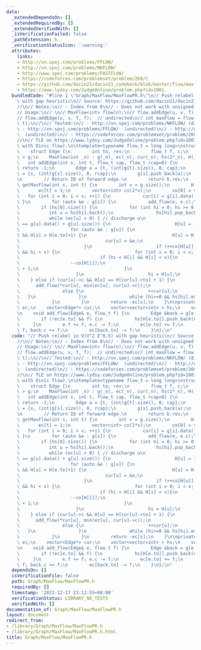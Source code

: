 ```yaml
---
data:
  _extendedDependsOn: []
  _extendedRequiredBy: []
  _extendedVerifiedWith: []
  _isVerificationFailed: false
  _pathExtension: h
  _verificationStatusIcon: ':warning:'
  attributes:
    links:
    - http://vn.spoj.com/problems/FFLOW/
    - http://vn.spoj.com/problems/NKFLOW/
    - http://www.spoj.com/problems/FASTFLOW/
    - https://codeforces.com/problemset/problem/269/C
    - https://github.com/dacin21/dacin21_codebook/blob/master/flow/maxflow_short.cpp
    - https://www.lydsy.com/JudgeOnline/problem.php?id=1001.
  bundledCode: "#line 1 \"Graph/MaxFlow/MaxFlowPR.h\"\n// Push relabel in O(V^2 E^0.5)\
    \ with gap heuristic\n// Source: https://github.com/dacin21/dacin21_codebook/blob/master/flow/maxflow_short.cpp\n\
    //\n// Notes:\n// - Index from 0\n// - Does not work with unsigned types.\n//\n\
    // Usage:\n// \n// MaxFlow<int> flow(n);\n// flow.addEdge(u, v, f);  // directed\n\
    // flow.addEdge(u, v, f, f);  // undirected\n// int maxFlow = flow.getMaxFlow(s,\
    \ t);\n//\n// Tested:\n// - http://vn.spoj.com/problems/NKFLOW/ (directed)\n//\
    \ - http://vn.spoj.com/problems/FFLOW/  (undirected)\n// - http://www.spoj.com/problems/FASTFLOW/\
    \  (undirected)\n// - https://codeforces.com/problemset/problem/269/C  (with trace).\n\
    //\n// TLE on https://www.lydsy.com/JudgeOnline/problem.php?id=1001. Why? (ACed\
    \ with Dinic flow).\n\ntemplate<typename flow_t = long long>\nstruct MaxFlow {\n\
    \    struct Edge {\n        int to, rev;\n        flow_t f, c;\n    };\n    vector<vector<Edge>\
    \ > g;\n    MaxFlow(int _n) : g(_n), ec(_n), cur(_n), hs(2*_n), H(_n) {}\n\n \
    \   int addEdge(int s, int t, flow_t cap, flow_t rcap=0) {\n        if (s == t)\
    \ return -1;\n        Edge a = {t, (int)g[t].size(), 0, cap};\n        Edge b\
    \ = {s, (int)g[s].size(), 0, rcap};\n        g[s].push_back(a);\n        g[t].push_back(b);\n\
    \n        // Return ID of forward edge.\n        return b.rev;\n    }\n\n    flow_t\
    \ getMaxFlow(int s, int t) {\n        int v = g.size();\n        H[s] = v;\n \
    \       ec[t] = 1;\n        vector<int> co(2*v);\n        co[0] = v-1;\n     \
    \   for (int i = 0; i < v; ++i) {\n            cur[i] = g[i].data();\n       \
    \ }\n        for (auto &e : g[s]) {\n            add_flow(e, e.c);\n        }\n\
    \        if (hs[0].size()) {\n            for (int hi = 0; hi >= 0;) {\n     \
    \           int u = hs[hi].back();\n                hs[hi].pop_back();\n     \
    \           while (ec[u] > 0) { // discharge u\n                    if (cur[u]\
    \ == g[u].data() + g[u].size()) {\n                        H[u] = 1e9;\n     \
    \                   for (auto &e : g[u]) {\n                            if (e.c\
    \ && H[u] > H[e.to]+1) {\n                                H[u] = H[e.to]+1;\n\
    \                                cur[u] = &e;\n                            }\n\
    \                        }\n                        if (++co[H[u]], !--co[hi]\
    \ && hi < v) {\n                            for (int i = 0; i < v; ++i) {\n  \
    \                              if (hi < H[i] && H[i] < v){\n                 \
    \                   --co[H[i]];\n                                    H[i] = v\
    \ + 1;\n                                }\n                            }\n   \
    \                     }\n                        hi = H[u];\n                \
    \    } else if (cur[u]->c && H[u] == H[cur[u]->to] + 1) {\n                  \
    \      add_flow(*cur[u], min(ec[u], cur[u]->c));\n                    }\n    \
    \                else {\n                        ++cur[u];\n                 \
    \   }\n                }\n                while (hi>=0 && hs[hi].empty()) --hi;\n\
    \            }\n        }\n        return -ec[s];\n    }\n\nprivate:\n    vector<flow_t>\
    \ ec;\n    vector<Edge*> cur;\n    vector<vector<int> > hs;\n    vector<int> H;\n\
    \n    void add_flow(Edge& e, flow_t f) {\n        Edge &back = g[e.to][e.rev];\n\
    \        if (!ec[e.to] && f) {\n            hs[H[e.to]].push_back(e.to);\n   \
    \     }\n        e.f += f; e.c -= f;\n        ec[e.to] += f;\n        back.f -=\
    \ f; back.c += f;\n        ec[back.to] -= f;\n    }\n};\n"
  code: "// Push relabel in O(V^2 E^0.5) with gap heuristic\n// Source: https://github.com/dacin21/dacin21_codebook/blob/master/flow/maxflow_short.cpp\n\
    //\n// Notes:\n// - Index from 0\n// - Does not work with unsigned types.\n//\n\
    // Usage:\n// \n// MaxFlow<int> flow(n);\n// flow.addEdge(u, v, f);  // directed\n\
    // flow.addEdge(u, v, f, f);  // undirected\n// int maxFlow = flow.getMaxFlow(s,\
    \ t);\n//\n// Tested:\n// - http://vn.spoj.com/problems/NKFLOW/ (directed)\n//\
    \ - http://vn.spoj.com/problems/FFLOW/  (undirected)\n// - http://www.spoj.com/problems/FASTFLOW/\
    \  (undirected)\n// - https://codeforces.com/problemset/problem/269/C  (with trace).\n\
    //\n// TLE on https://www.lydsy.com/JudgeOnline/problem.php?id=1001. Why? (ACed\
    \ with Dinic flow).\n\ntemplate<typename flow_t = long long>\nstruct MaxFlow {\n\
    \    struct Edge {\n        int to, rev;\n        flow_t f, c;\n    };\n    vector<vector<Edge>\
    \ > g;\n    MaxFlow(int _n) : g(_n), ec(_n), cur(_n), hs(2*_n), H(_n) {}\n\n \
    \   int addEdge(int s, int t, flow_t cap, flow_t rcap=0) {\n        if (s == t)\
    \ return -1;\n        Edge a = {t, (int)g[t].size(), 0, cap};\n        Edge b\
    \ = {s, (int)g[s].size(), 0, rcap};\n        g[s].push_back(a);\n        g[t].push_back(b);\n\
    \n        // Return ID of forward edge.\n        return b.rev;\n    }\n\n    flow_t\
    \ getMaxFlow(int s, int t) {\n        int v = g.size();\n        H[s] = v;\n \
    \       ec[t] = 1;\n        vector<int> co(2*v);\n        co[0] = v-1;\n     \
    \   for (int i = 0; i < v; ++i) {\n            cur[i] = g[i].data();\n       \
    \ }\n        for (auto &e : g[s]) {\n            add_flow(e, e.c);\n        }\n\
    \        if (hs[0].size()) {\n            for (int hi = 0; hi >= 0;) {\n     \
    \           int u = hs[hi].back();\n                hs[hi].pop_back();\n     \
    \           while (ec[u] > 0) { // discharge u\n                    if (cur[u]\
    \ == g[u].data() + g[u].size()) {\n                        H[u] = 1e9;\n     \
    \                   for (auto &e : g[u]) {\n                            if (e.c\
    \ && H[u] > H[e.to]+1) {\n                                H[u] = H[e.to]+1;\n\
    \                                cur[u] = &e;\n                            }\n\
    \                        }\n                        if (++co[H[u]], !--co[hi]\
    \ && hi < v) {\n                            for (int i = 0; i < v; ++i) {\n  \
    \                              if (hi < H[i] && H[i] < v){\n                 \
    \                   --co[H[i]];\n                                    H[i] = v\
    \ + 1;\n                                }\n                            }\n   \
    \                     }\n                        hi = H[u];\n                \
    \    } else if (cur[u]->c && H[u] == H[cur[u]->to] + 1) {\n                  \
    \      add_flow(*cur[u], min(ec[u], cur[u]->c));\n                    }\n    \
    \                else {\n                        ++cur[u];\n                 \
    \   }\n                }\n                while (hi>=0 && hs[hi].empty()) --hi;\n\
    \            }\n        }\n        return -ec[s];\n    }\n\nprivate:\n    vector<flow_t>\
    \ ec;\n    vector<Edge*> cur;\n    vector<vector<int> > hs;\n    vector<int> H;\n\
    \n    void add_flow(Edge& e, flow_t f) {\n        Edge &back = g[e.to][e.rev];\n\
    \        if (!ec[e.to] && f) {\n            hs[H[e.to]].push_back(e.to);\n   \
    \     }\n        e.f += f; e.c -= f;\n        ec[e.to] += f;\n        back.f -=\
    \ f; back.c += f;\n        ec[back.to] -= f;\n    }\n};\n"
  dependsOn: []
  isVerificationFile: false
  path: Graph/MaxFlow/MaxFlowPR.h
  requiredBy: []
  timestamp: '2021-12-17 23:12:55+08:00'
  verificationStatus: LIBRARY_NO_TESTS
  verifiedWith: []
documentation_of: Graph/MaxFlow/MaxFlowPR.h
layout: document
redirect_from:
- /library/Graph/MaxFlow/MaxFlowPR.h
- /library/Graph/MaxFlow/MaxFlowPR.h.html
title: Graph/MaxFlow/MaxFlowPR.h
---
```

